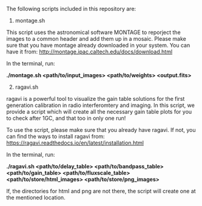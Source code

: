 The following scripts included in this repository are: 

1. montage.sh

This script uses the astronomical software MONTAGE to reporject the images to a common header and add them up in a mosaic. Please make sure that you have montage already downloaded in your system. You can have it from: http://montage.ipac.caltech.edu/docs/download.html

In the terminal, run:


**./montage.sh <path/to/input_images> <path/to/weights> <output.fits>**


2. ragavi.sh

ragavi is a powerful tool to visualize the gain table solutions for the first generation calibration in radio interferomtery and imaging. In this script, we provide a script which will create all the necessary gain table plots for you to check after 1GC, and that too in only one run! 

To use the script, please make sure that you already have ragavi. If not, you can find the ways to install ragavi from: https://ragavi.readthedocs.io/en/latest/installation.html


In the terminal, run: 

**./ragavi.sh <path/to/delay_table> <path/to/bandpass_table> <path/to/gain_table> <path/to/fluxscale_table> <path/to/store/html_images> <path/to/store/png_images>**

If, the directories for html and png are not there, the script will create one at the mentioned location.

